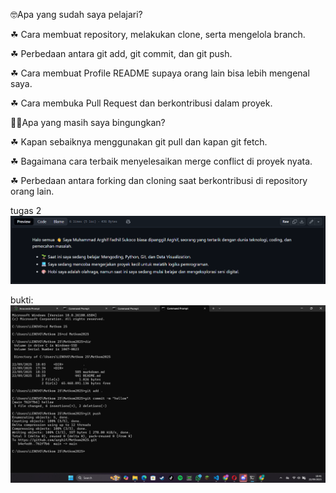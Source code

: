 🤓Apa yang sudah saya pelajari?

☘ Cara membuat repository, melakukan clone, serta mengelola branch.

☘ Perbedaan antara git add, git commit, dan git push.

☘ Cara membuat Profile README supaya orang lain bisa lebih mengenal saya.

☘ Cara membuka Pull Request dan berkontribusi dalam proyek.

😵‍💫Apa yang masih saya bingungkan?

☘ Kapan sebaiknya menggunakan git pull dan kapan git fetch.

☘ Bagaimana cara terbaik menyelesaikan merge conflict di proyek nyata.

☘ Perbedaan antara forking dan cloning saat berkontribusi di repository orang lain.

tugas 2
![image alt](https://github.com/arghif/Metkom2025/blob/cb765efa6d89d9fb229d504138932551572fe220/Screenshot%202025-09-22%20222905.png)

bukti: ![image alt](https://github.com/arghif/Metkom2025/blob/56e52c1d696aa2fb9ce93604ae4f5a236a09fe0d/Screenshot%202025-09-22%20184137.png)
